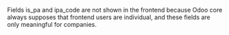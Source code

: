 Fields is_pa and ipa_code are not shown in the frontend because Odoo
core always supposes that frontend users are individual, and these
fields are only meaningful for companies.
